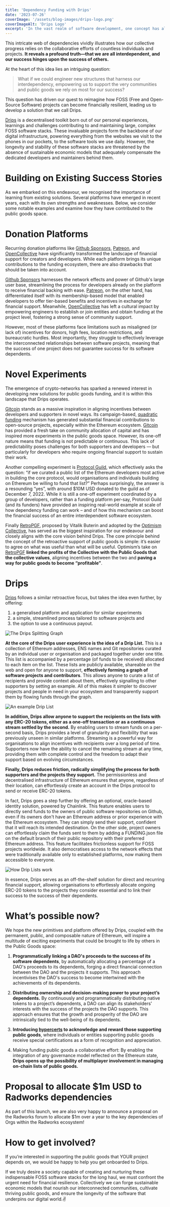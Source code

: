 ```yaml
---
title: 'Dependency Funding with Drips'
date: '2023-07-26'
coverImage: '/assets/blog-images/drips-logo.png'
coverImageAlt: 'Drips Logo'
excerpt: 'In the vast realm of software development, one concept has always stood out as a testament to the interconnected nature of our modern society: the software dependency tree.'
---
```


This intricate web of dependencies vividly illustrates how our collective progress relies on the collaborative efforts of countless individuals and projects. **It reveals a profound truth—that we are all interdependent, and our success hinges upon the success of others.**

At the heart of this idea lies an intriguing question:

> What if we could engineer new structures that harness our interdependency, empowering us to support the very communities and public goods we rely on most for our success?

This question has driven our quest to reimagine how FOSS (Free and Open-Source Software) projects can become financially resilient, leading us to develop a solution that we call Drips.

[Drips](https://drips.network/) is a decentralised toolkit born out of our personal experiences, learnings and challenges contributing to and maintaining large, complex FOSS software stacks. These invaluable projects form the backbone of our digital infrastructure, powering everything from the websites we visit to the phones in our pockets, to the software tools we use daily. However, the longevity and stability of these software stacks are threatened by the absence of sustainable economic models that adequately compensate the dedicated developers and maintainers behind them.

# Building on Existing Success Stories

As we embarked on this endeavour, we recognised the importance of learning from existing solutions. Several platforms have emerged in recent years, each with its own strengths and weaknesses. Below, we consider some notable examples and examine how they have contributed to the public goods space.

# Donation Platforms

Recurring donation platforms like [Github Sponsors](https://github.com/sponsors), [Patreon](https://www.patreon.com/), and [OpenCollective](https://opencollective.com/) have significantly transformed the landscape of financial support for creators and developers. While each platform brings its unique contributions to the funding ecosystem, there are also drawbacks that should be taken into account.

[Github Sponsors](https://github.com/sponsors) harnesses the network effects and power of Github's large user base, streamlining the process for developers already on the platform to receive financial backing with ease. [Patreon](https://www.patreon.com/), on the other hand, has differentiated itself with its membership-based model that enabled developers to offer tier-based benefits and incentives in exchange for financial support. Meanwhile, [OpenCollective](https://opencollective.com/) has left a cultural impact by empowering engineers to establish or join entities and obtain funding at the project level, fostering a strong sense of community support.

However, most of these platforms face limitations such as misaligned (or lack of) incentives for donors, high fees, location restrictions, and bureaucratic hurdles. Most importantly, they struggle to effectively leverage the interconnected relationships between software projects, meaning that the success of one project does not guarantee success for its software dependents.

# Novel Experiments

The emergence of crypto-networks has sparked a renewed interest in developing new solutions for public goods funding, and it is within this landscape that Drips operates.

[Gitcoin](https://www.gitcoin.co/) stands as a massive inspiration in aligning incentives between developers and supporters in novel ways. Its campaign-based, [quadratic funding](https://www.gitcoin.co/blog/quadratic-funding) mechanism has generated substantial financial contributions to open-source projects, especially within the Ethereum ecosystem. [Gitcoin](https://www.gitcoin.co/) has provided a fresh take on community allocation of capital and has inspired more experiments in the public goods space. However, its one-off nature means that funding is not predictable or continuous. This lack of predictability poses challenges for both supporters and developers — but particularly for developers who require ongoing financial support to sustain their work.

Another compelling experiment is [Protocol Guild](https://protocol-guild.readthedocs.io/en/latest/), which effectively asks the question: “if we curated a public list of the Ethereum developers most active in building the core protocol, would organisations and individuals building on Ethereum be willing to fund that list?” Perhaps surprisingly, the answer is a resounding “yes”, with around $10M USD donated to the guild as of December 7, 2022. While it is still a one-off experiment coordinated by a group of developers, rather than a funding platform per-say, Protocol Guild (and its funders) have provided an inspiring real-world example at scale of how dependency funding can work – and of how this mechanism can boost the financial success of an entire interdependent software ecosystem.

Finally [RetroPGF](https://app.optimism.io/retropgf), proposed by Vitalik Buterin and adopted by the [Optimism Collective](https://app.optimism.io/announcement), has served as the biggest inspiration for our endeavour and closely aligns with the core vision behind Drips. The core principle behind the concept of the retroactive support of public goods is simple: it’s easier to agree on what was useful than what will be useful. Optimism’s take on [RetroPGF](https://app.optimism.io/retropgf) **linked the profits of the Collective with the Public Goods that the collective values**, aligning incentives between the two and **paving a way for public goods to become “profitable”**.

# Drips

[Drips](https://drips.network/) follows a similar retroactive focus, but takes the idea even further, by offering:

1. a generalised platform and application for similar experiments
2. a simple, streamlined process tailored to software projects and
3. the option to use a continuous payout.

![The Drips Splitting Graph](/assets/blog-images/splitting-graph.png)

**At the core of the Drips user experience is the idea of a Drip List.** This is a collection of Ethereum addresses, ENS names and Git repositories curated by an individual user or organisation and packaged together under one title. This list is accompanied by a percentage (of funds to be received) allocated to each item on the list. These lists are publicly available, shareable on the web and open for anyone to support, **effectively forming a graph of software projects and contributors**. This allows anyone to curate a list of recipients and provide context about them, effectively signalling to other supporters by setting an example. All of this makes it simpler to discover projects and people in need in your ecosystem and transparently support them by flowing funds through the graph.

![An example Drip List](/assets/blog-images/drip-list.png)

**In addition, Drips allow anyone to support the recipients on the lists with any ERC-20 tokens, either as a one-off transaction or as a continuous stream settled by the second.** By enabling users to stream funds on a per-second basis, Drips provides a level of granularity and flexibility that was previously unseen in similar platforms. Streaming is a powerful way for organisations to align incentives with recipients over a long period of time. Supporters now have the ability to cancel the remaining stream at any time, providing them with complete control and the freedom to adapt their support based on evolving circumstances.

**Finally, Drips reduces friction, radically simplifying the process for both supporters and the projects they support.** The permissionless and decentralised infrastructure of Ethereum ensures that anyone, regardless of their location, can effortlessly create an account in the Drips protocol to send or receive ERC-20 tokens.

In fact, Drips goes a step further by offering an optional, oracle-based identity solution, powered by Chainlink. This feature enables users to directly send funds to the owners of public software repositories on Github, even if its owners don't have an Ethereum address or prior experience with the Ethereum ecosystem. They can simply send their support, confident that it will reach its intended destination. On the other side, project owners can effortlessly claim the funds sent to them by adding a FUNDING.json file on the default branch of their public repository with their preferred Ethereum address. This feature facilitates frictionless support for FOSS projects worldwide. It also democratises access to the network effects that were traditionally available only to established platforms, now making them accessible to everyone.

![How Drip Lists work](/assets/blog-images/how-drip-lists-work.png)

In essence, Drips serves as an off-the-shelf solution for direct and recurring financial support, allowing organisations to effortlessly allocate ongoing ERC-20 tokens to the projects they consider essential and to link their success to the success of their dependents.

# What’s possible now?

We hope the new primitives and platform offered by Drips, coupled with the permanent, public, and composable nature of Ethereum, will inspire a multitude of exciting experiments that could be brought to life by others in the Public Goods space:

1. **Programmatically linking a DAO's proceeds to the success of its software dependents**, by automatically allocating a percentage of a DAO's proceeds to its dependents, forging a direct financial connection between the DAO and the projects it supports. This approach incentivises the DAO's success to become intertwined with the achievements of its dependents.

2. **Distributing ownership and decision-making power to your project’s dependents.** By continuously and programmatically distributing native tokens to a project’s dependents, a DAO can align its stakeholders' interests with the success of the projects the DAO supports. This approach ensures that the growth and prosperity of the DAO are intrinsically tied to the well-being of its dependents.

3. **Introducing [hypercerts](https://hypercerts.org/) to acknowledge and reward those supporting public goods**, where individuals or entities supporting public goods receive special certifications as a form of recognition and appreciation.

4. Making funding public goods a collaborative effort: By enabling the integration of any governance model reflected on the Ethereum state, **Drips opens up the possibility of multiplayer involvement in managing on-chain lists of public goods.**

# Proposal to allocate $1m USD to Radworks dependencies

As part of this launch, we are also very happy to announce a proposal on the Radworks forum to allocate $1m over a year to the key dependencies of Orgs within the Radworks ecosystem!

# How to get involved?

If you’re interested in supporting the public goods that YOUR project depends on, we would be happy to help you get onboarded to Drips.

If we truly desire a society capable of creating and nurturing these indispensable FOSS software stacks for the long haul, we must confront the urgent need for financial resilience. Collectively we can forge sustainable economic models that nourish our interconnected communities, cultivate thriving public goods, and ensure the longevity of the software that underpins our digital world.✌️
